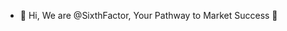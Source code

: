 - 👋 Hi, We are @SixthFactor, Your Pathway to Market Success 🌱


<!---
SixthFactor/SixthFactor is a ✨ special ✨ repository because its `README.md` (this file) appears on your GitHub profile.
You can click the Preview link to take a look at your changes.
--->
